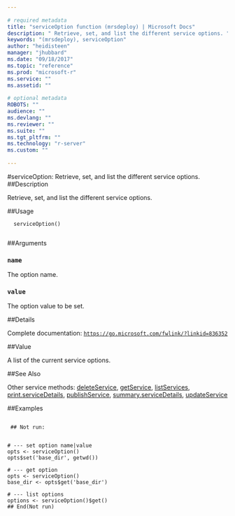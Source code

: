 ```yaml
--- 
 
# required metadata 
title: "serviceOption function (mrsdeploy) | Microsoft Docs" 
description: " Retrieve, set, and list the different service options. " 
keywords: "(mrsdeploy), serviceOption" 
author: "heidisteen" 
manager: "jhubbard" 
ms.date: "09/18/2017" 
ms.topic: "reference" 
ms.prod: "microsoft-r" 
ms.service: "" 
ms.assetid: "" 
 
# optional metadata 
ROBOTS: "" 
audience: "" 
ms.devlang: "" 
ms.reviewer: "" 
ms.suite: "" 
ms.tgt_pltfrm: "" 
ms.technology: "r-server" 
ms.custom: "" 
 
--- 
```

 
 
 
 
 #serviceOption: Retrieve, set, and list the different service options. 
 ##Description
 
Retrieve, set, and list the different service options.
 
 
 ##Usage

```   
  serviceOption()
 
```
 
 ##Arguments

   
  
 ### `name`
 The option name. 
  
  
  
 ### `value`
 The option value to be set. 
  
 
 
 ##Details
 
Complete documentation: [`https://go.microsoft.com/fwlink/?linkid=836352`](https://go.microsoft.com/fwlink/?linkid=836352)

 
 
 ##Value
 
A list of the current service options.
 
 ##See Also
 
Other service methods: [deleteService](deleteService.md),
[getService](getService.md), [listServices](listServices.md),
[print.serviceDetails](print.serviceDetails.md),
[publishService](publishService.md),
[summary.serviceDetails](summary.serviceDetails.md),
[updateService](updateService.md)
   
 ##Examples

 ```
   
  ## Not run:
 

# --- set option name|value
opts <- serviceOption()
opts$set('base_dir', getwd())

# --- get option
opts <- serviceOption()
base_dir <- opts$get('base_dir')

# --- list options
options <- serviceOption()$get()
 ## End(Not run) 
  
 
```
 
